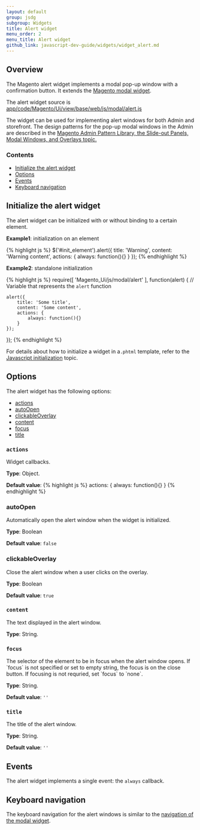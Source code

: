 ```yaml
---
layout: default
group: jsdg
subgroup: Widgets
title: Alert widget
menu_order: 2
menu_title: Alert widget
github_link: javascript-dev-guide/widgets/widget_alert.md
---
```

<h2 id="alert_overview">Overview</h2>

The Magento alert widget implements a modal pop-up window with a confirmation button. It extends the <a href="{{site.gdeurl}}javascript-dev-guide/widgets/widget_modal.html">Magento modal widget</a>.

The alert widget source is <a href="{{site.mage2000url}}app/code/Magento/Ui/view/base/web/js/modal/alert.js" target="_blank">app/code/Magento/Ui/view/base/web/js/modal/alert.js</a>

The widget can be used for implementing alert windows for both Admin and storefront. The design patterns for the pop-up modal windows in the Admin are described in the <a href="{{site.gdeurl}}pattern-library/containers/slideouts-modals-overlays/slideouts-modals-overalys.html#modals">Magento Admin Pattern Library, the Slide-out Panels, Modal Windows, and Overlays topic.</a> 

<h3>Contents</h3>

- <a href="#alert_initialize">Initialize the alert widget</a>
- <a href="#alert_options">Options</a>
- <a href="#alert_events">Events</a>
- <a href="#alert_key_navigation">Keyboard navigation</a>

<h2 id="alert_initialize">Initialize the alert widget</h2>

The alert widget can be initialized with or without binding to a certain element.

**Example1**: initialization on an element

{% highlight js %}
$('#init_element').alert({
    title: 'Warning',
    content: 'Warning content',
    actions: {
        always: function(){}
    }
});
{% endhighlight %}

**Example2**: standalone initialization

{% highlight js %}
require([
    'Magento_Ui/js/modal/alert'
], function(alert) { // Variable that represents the `alert` function
 
    alert({
        title: 'Some title',
        content: 'Some content',
        actions: {
            always: function(){}
        }
    });
 
});
{% endhighlight %}

For details about how to initialize a widget in a`.phtml` template, refer to the <a href="{{site.gdeurl}}frontend-dev-guide/javascript/js_init.html" target="_blank">Javascript initialization</a> topic.

<h2 id="alert_options">Options</h2>
The alert widget has the following options:

<ul>
<li><a href="#alert_actions">actions</a></li>
<li><a href="#alert_autoopen">autoOpen</a></li>
<li><a href="#alert_clickableOverlay">clickableOverlay</a></li>
<li><a href="#alert_content">content</a></li>
<li><a href="#alert_focus">focus</a></li>
<li><a href="#alert_title">title</a></li>
</ul>

<h3 id="alert_actions"><code>actions</code></h3>

Widget callbacks.

**Type**: Object.

**Default value**: 
{% highlight js %}
actions: {
    always: function(){}
}
{% endhighlight %}

<h3 id="alert_autoopen">autoOpen</h3>
Automatically open the alert window when the widget is initialized.

**Type**: Boolean 

**Default value**: `false`

<h3 id="alert_clickableOverlay">clickableOverlay</h3>
Close the alert window when a user clicks on the overlay.

**Type**: Boolean 

**Default value**: `true`

<h3 id="alert_content"><code>content</code></h3>

The text displayed in the alert window.


**Type**: String.

<h3 id="alert_focus"><code>focus</code></h3>
The selector of the element to be in focus when the alert window opens.
If `focus` is not specified or set to empty string, the focus is on the close button. If focusing is not requried, set `focus` to `none`.

**Type**: String.

**Default value**: `''`

<h3 id="alert_title"><code>title</code></h3>
The title of the alert window.


**Type**: String.

**Default value**: `''`

<h2 id="alert_events">Events</h2>

The alert widget implements a single event: the `always` callback.

<h2 id="alert_key_navigation">Keyboard navigation</h2>
The keyboard navigation for the alert windows is similar to the <a href="{{site.gdeurl}}javascript-dev-guide/widgets/widget_modal.html#key_navigation">navigation of the modal widget</a>.